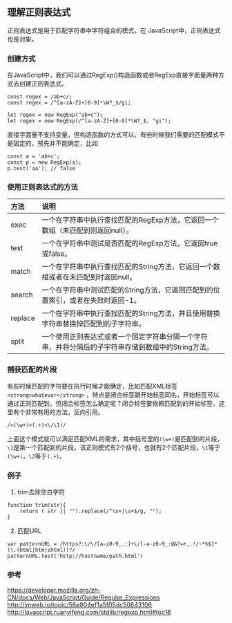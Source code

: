 ## 理解正则表达式
正则表达式是用于匹配字符串中字符组合的模式。在 JavaScript中，正则表达式也是对象。

### 创建方式

在JavaScript中，我们可以通过RegExp()构造函数或者RegExp直接字面量两种方式去创建正则表达式。
```  
const regex = /ab+c/;
const regex = /^[a-zA-Z]+[0-9]*\W?_$/gi;

let regex = new RegExp("ab+c");
let regex = new RegExp(/^[a-zA-Z]+[0-9]*\W?_$, "gi");
```

直接字面量不支持变量，但构造函数的方式可以，有些时候我们需要的匹配模式不是固定的，预先并不能确定，比如
```
const a = 'ab+c';
const p = new RegExp(a);
p.test('aa'); // false
```

### 使用正则表达式的方法
| 方法 | 说明 |
| :--- | :---- |
| exec | 一个在字符串中执行查找匹配的RegExp方法，它返回一个数组（未匹配到则返回null）。|
| test	| 一个在字符串中测试是否匹配的RegExp方法，它返回true或false。|
| match	| 一个在字符串中执行查找匹配的String方法，它返回一个数组或者在未匹配到时返回null。|
| search	| 一个在字符串中测试匹配的String方法，它返回匹配到的位置索引，或者在失败时返回-1。|
| replace	| 一个在字符串中执行查找匹配的String方法，并且使用替换字符串替换掉匹配到的子字符串。|
| split	| 一个使用正则表达式或者一个固定字符串分隔一个字符串，并将分隔后的子字符串存储到数组中的String方法。|


### 捕获匹配的片段

有些时候匹配的字符要在执行时候才能确定，比如匹配XML标签`<strong>whatever</strong>` ，特点是闭合标签跟开始标签同名，开始标签可以通过正则匹配到，但闭合标签怎么确定呢？闭合标签要依赖匹配到的开始标签，这里有个非常有用的方法，反向引用。
```
/<(\w+)>(.+)<\/\1)/
```
上面这个模式就可以满足匹配XML的需求，其中括号里的`(\w+)`是匹配到的片段，`\1`是第一个匹配到的片段，该正则模式有2个括号，也就有2个匹配片段，`\1`等于`(\w+)`，`\2`等于`(.+)`。



### 例子

1. trim去除空白字符
```
function trim(str){
    return ( str || "").replace(/^\s+|\s+$/g, "");
}
```

2. 匹配URL
```
var patternURL = /https?:\/\/[a-z0-9_.:]+\/[-a-z0-9_:@&?=+,.!/~*%$]*(\.(html|htm|shtml))?/
patternURL.test('http://hostname/path.html')
```



### 参考
https://developer.mozilla.org/zh-CN/docs/Web/JavaScript/Guide/Regular_Expressions  
http://imweb.io/topic/56e804ef1a5f05dc50643106
http://javascript.ruanyifeng.com/stdlib/regexp.html#toc18

